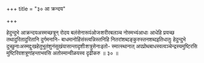 +++
title = "३० आ क्रन्दय"

+++

हेदुन्दुभे आक्रन्दयअस्मच्छत्रून् रोदय बलंसेनारूपंओजःशरीरबलञ्च नोस्मभ्यंआधाः आधेहि प्रयच्छ तथादुरितादुरितानि दुर्गमनानि- बाधमानोहिंसंस्त्वन्निस्तनिहि नितरांशब्दङ्कुरुस्तनशब्दइतिधातुः हेदुन्दुभे दुच्छुनाःअस्मद्दुःखहेतुभूतंशुनंसुखंयासान्तादृशीःशत्रुसेनाःइतो- स्मात्स्थानात् अपप्रोथबाधस्वत्वञ्चेन्द्रस्यमुष्टिरसि मुष्टिरिवशत्रूणांहन्ताभवसि अतोस्मान्वीळयस्व दृढीकरु ॥ ३० ॥